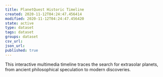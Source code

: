 ```yaml
---
title: PlanetQuest Historic Timeline
created: 2020-11-12T04:24:47.456414
modified: 2020-11-12T04:24:47.456420
state: active
type: dataset
tags: dataset
groups: dataset
csv_url: 
json_url: 
published: true
---
```

This interactive multimedia timeline traces the search for extrasolar planets, from ancient philosophical speculation to modern discoveries.
